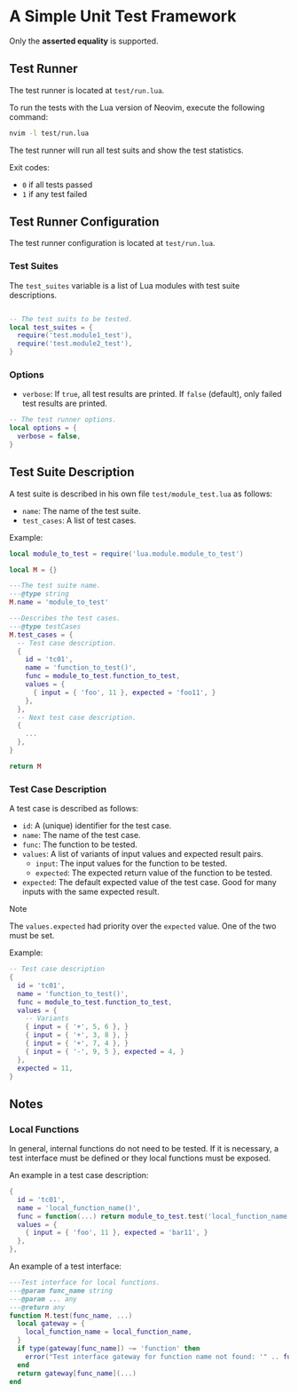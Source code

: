 # A Simple Unit Test Framework

Only the **asserted equality** is supported.

## Test Runner

The test runner is located at `test/run.lua`.

To run the tests with the Lua version of Neovim, execute the following
command:

```sh
nvim -l test/run.lua
```

The test runner will run all test suits and show the test statistics.

Exit codes:

- `0` if all tests passed
- `1` if any test failed

## Test Runner Configuration

The test runner configuration is located at `test/run.lua`.

### Test Suites

The `test_suites` variable is a list of Lua modules with test suite descriptions.

```lua

-- The test suits to be tested.
local test_suites = {
  require('test.module1_test'),
  require('test.module2_test'),
}
```

### Options

- `verbose`: If `true`, all test results are printed. If `false` (default),
  only failed test results are printed.

```lua
-- The test runner options.
local options = {
  verbose = false,
}
```

## Test Suite Description

A test suite is described in his own file `test/module_test.lua` as follows:

- `name`: The name of the test suite.
- `test_cases`: A list of test cases.

Example:

```lua
local module_to_test = require('lua.module.module_to_test')

local M = {}

---The test suite name.
---@type string
M.name = 'module_to_test'

---Describes the test cases.
---@type testCases
M.test_cases = {
  -- Test case description.
  {
    id = 'tc01',
    name = 'function_to_test()',
    func = module_to_test.function_to_test,
    values = {
      { input = { 'foo', 11 }, expected = 'foo11', }
    },
  },
  -- Next test case description.
  {
    ...
  },
}

return M
```

### Test Case Description

A test case is described as follows:

- `id`: A (unique) identifier for the test case.
- `name`: The name of the test case.
- `func`: The function to be tested.
- `values`: A list of variants of input values and expected result pairs.
  - `input`: The input values for the function to be tested.
  - `expected`: The expected return value of the function to be tested.
- `expected`: The default expected value of the test case. Good for many inputs with the same expected result.

> [!NOTE]
> The `values.expected` had priority over the `expected` value.
> One of the two must be set.

Example:

```lua
-- Test case description
{
  id = 'tc01',
  name = 'function_to_test()',
  func = module_to_test.function_to_test,
  values = {
    -- Variants
    { input = { '+', 5, 6 }, }
    { input = { '+', 3, 8 }, }
    { input = { '+', 7, 4 }, }
    { input = { '-', 9, 5 }, expected = 4, }
  },
  expected = 11,
}
```

## Notes

### Local Functions

In general, internal functions do not need to be tested. If it is necessary,
a test interface must be defined or they local functions must be exposed.

An example in a test case description:

```lua
{
  id = 'tc01',
  name = 'local_function_name()',
  func = function(...) return module_to_test.test('local_function_name', ...) end,
  values = {
    { input = { 'foo', 11 }, expected = 'bar11', }
  },
},
```

An example of a test interface:

```lua
---Test interface for local functions.
---@param func_name string
---@param ... any
---@return any
function M.test(func_name, ...)
  local gateway = {
    local_function_name = local_function_name,
  }
  if type(gateway[func_name]) ~= 'function' then
    error("Test interface gateway for function name not found: '" .. func_name .. "'")
  end
  return gateway[func_name](...)
end
```
